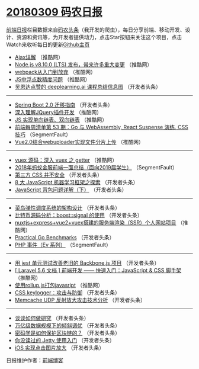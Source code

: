 # [20180309 码农日报](https://toutiao.qdkfweb.cn/date/2018/03/09)

[前端日报](https://qdkfweb.cn/c/news)栏目数据来自[码农头条](https://toutiao.qdkfweb.cn/)（我开发的爬虫），每日分享前端、移动开发、设计、资源和资讯等，为开发者提供动力，点击Star按钮来关注这个项目，点击Watch来收听每日的更新[Github主页](https://github.com/kujian/frontendDaily)
* [Ajax详解](https://toutiao.qdkfweb.cn/66636.html) （推酷网）
* [Node.js v8.10.0 (LTS) 发布，带来许多重大变更](https://toutiao.qdkfweb.cn/66635.html) （推酷网）
* [webpack从入门到放弃](https://toutiao.qdkfweb.cn/66634.html) （推酷网）
* [JS中浮点数精度问题](https://toutiao.qdkfweb.cn/66637.html) （推酷网）
* [吴恩达点赞的 deeplearning.ai 课程总结信息图](https://toutiao.qdkfweb.cn/66575.html) （开发者头条）

***
* [Spring Boot 2.0 迁移指南](https://toutiao.qdkfweb.cn/66580.html) （开发者头条）
* [深入理解JQuery插件开发](https://toutiao.qdkfweb.cn/66626.html) （推酷网）
* [JS 实现单向链表、双向链表](https://toutiao.qdkfweb.cn/66624.html) （推酷网）
* [前端每周清单第 53 期：Go 与 WebAssembly, React Suspense 演练, CSS 技巧](https://toutiao.qdkfweb.cn/66569.html) （SegmentFault）
* [Vue2.0结合webuploader实现文件分片上传](https://toutiao.qdkfweb.cn/66625.html) （推酷网）

***
* [vuex 源码：深入 vuex 之 getter](https://toutiao.qdkfweb.cn/66630.html) （推酷网）
* [2018年蚂蚁金服前端一面总结（面向2019届学生）](https://toutiao.qdkfweb.cn/66568.html) （SegmentFault）
* [第三方 CSS 并不安全](https://toutiao.qdkfweb.cn/66573.html) （开发者头条）
* [8 大 JavaScript 机器学习框架之探索](https://toutiao.qdkfweb.cn/66583.html) （开发者头条）
* [JavaScript 背包问题详解（下）](https://toutiao.qdkfweb.cn/66584.html) （开发者头条）

***
* [菜鸟弹性调度系统的架构设计](https://toutiao.qdkfweb.cn/66576.html) （开发者头条）
* [比特币源码分析：boost::signal 的使用](https://toutiao.qdkfweb.cn/66588.html) （开发者头条）
* [nuxtjs+express+vue2+vuex搭建的服务端渲染（SSR）个人网站项目](https://toutiao.qdkfweb.cn/66629.html) （推酷网）
* [Practical Go Benchmarks](https://toutiao.qdkfweb.cn/66591.html) （开发者头条）
* [PHP 事件（Ev 系列）](https://toutiao.qdkfweb.cn/66570.html) （SegmentFault）

***
* [用 jest 单元测试改善老旧的 Backbone.js 项目](https://toutiao.qdkfweb.cn/66595.html) （开发者头条）
* [[ Laravel 5.6 文档 ] 前端开发 —— 快速入门：JavaScript &amp; CSS 脚手架](https://toutiao.qdkfweb.cn/66632.html) （推酷网）
* [使用rollup.js打包javasript](https://toutiao.qdkfweb.cn/66633.html) （推酷网）
* [CSS keylogger：攻击与防御](https://toutiao.qdkfweb.cn/66589.html) （开发者头条）
* [Memcache UDP 反射放大攻击技术分析](https://toutiao.qdkfweb.cn/66579.html) （开发者头条）

***
* [谈谈如何做研究](https://toutiao.qdkfweb.cn/66590.html) （开发者头条）
* [万亿级数据规模下的倾斜调优](https://toutiao.qdkfweb.cn/66581.html) （开发者头条）
* [密码学是如何保护区块链的？](https://toutiao.qdkfweb.cn/66592.html) （开发者头条）
* [你没读过的 Jetty 使用入门](https://toutiao.qdkfweb.cn/66574.html) （开发者头条）
* [iOS 实现点击图片放大](https://toutiao.qdkfweb.cn/66594.html) （开发者头条）

日报维护作者：[前端博客](https://qdkfweb.cn/) 